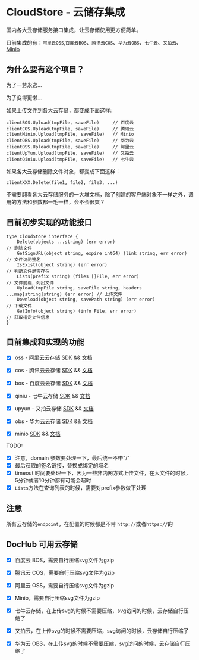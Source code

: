 # CloudStore - 云储存集成

国内各大云存储服务接口集成，让云存储使用更方便简单。

目前集成的有：`阿里云OSS`,`百度云BOS`、`腾讯云COS`、`华为云OBS`、`七牛云`、`又拍云`、[Minio](https://www.bookstack.cn/books/MinioCookbookZH)

## 为什么要有这个项目？

为了一劳永逸...

为了变得更懒...

如果上传文件到各大云存储，都变成下面这样:
```
clientBOS.Upload(tmpFile, saveFile)     // 百度云
clientCOS.Upload(tmpFile, saveFile)     // 腾讯云
clientMinio.Upload(tmpFile, saveFile)   // Minio
clientOBS.Upload(tmpFile, saveFile)     // 华为云
clientOSS.Upload(tmpFile, saveFile)     // 阿里云
clientUpYun.Upload(tmpFile, saveFile)   // 又拍云
clientQiniu.Upload(tmpFile, saveFile)   // 七牛云
```

如果各大云存储删除文件对象，都变成下面这样：
```
clientXXX.Delete(file1, file2, file3, ...)
```

不需要翻看各大云存储服务的一大堆文档，除了创建的客户端对象不一样之外，调用的方法和参数都一毛一样，会不会很爽？



## 目前初步实现的功能接口

```
type CloudStore interface {
	Delete(objects ...string) (err error)                                             // 删除文件
	GetSignURL(object string, expire int64) (link string, err error)                  // 文件访问签名
	IsExist(object string) (err error)                                                // 判断文件是否存在
	Lists(prefix string) (files []File, err error)                                    // 文件前缀，列出文件
	Upload(tmpFile string, saveFile string, headers ...map[string]string) (err error) // 上传文件
	Download(object string, savePath string) (err error)                              // 下载文件
	GetInfo(object string) (info File, err error)                                     // 获取指定文件信息
}
```


## 目前集成和实现的功能

- [x] oss - 阿里云云存储 [SDK](https://github.com/aliyun/aliyun-oss-go-sdk) && [文档](https://www.bookstack.cn/books/aliyun-oss-go-sdk)
- [x] cos - 腾讯云云存储 [SDK](https://github.com/tencentyun/cos-go-sdk-v5) && [文档](https://www.bookstack.cn/books/tencent-cos-go-sdk)
- [x] bos - 百度云云存储 [SDK](https://github.com/baidubce/bce-sdk-go) && [文档](https://www.bookstack.cn/books/bos-go-sdk)
- [x] qiniu - 七牛云存储 [SDK](https://github.com/qiniu/api.v7) && [文档](https://www.bookstack.cn/books/qiniu-go-sdk)
- [x] upyun - 又拍云存储 [SDK](https://github.com/upyun/go-sdk) && [文档]()
- [x] obs - 华为云云存储 [SDK](https://support.huaweicloud.com/devg-obs_go_sdk_doc_zh/zh-cn_topic_0142815182.html) && [文档](https://www.bookstack.cn/books/obs-go-sdk)
- [x] minio [SDK](https://github.com/minio/minio-go) && [文档](https://www.bookstack.cn/books/MinioCookbookZH)




TODO: 
- [x] 注意，domain 参数要处理一下，最后统一不带"/"
- [x] 最后获取的签名链接，替换成绑定的域名
- [x] timeout 时间要处理一下，因为一些非内网方式上传文件，在大文件的时候，5分钟或者10分钟都有可能会超时
- [x] `Lists`方法在查询列表的时候，需要对prefix参数做下处理

## 注意
所有云存储的`endpoint`，在配置的时候都是不带 `http://`或者`https://`的

## DocHub 可用云存储
- [x] 百度云 BOS，需要自行压缩svg文件为gzip
- [x] 腾讯云 COS，需要自行压缩svg文件为gzip
- [x] 阿里云 OSS，需要自行压缩svg文件为gzip
- [x] Minio，需要自行压缩svg文件为gzip
- [x] 七牛云存储，在上传svg的时候不需要压缩，svg访问的时候，云存储自行压缩了
- [x] 又拍云，在上传svg的时候不需要压缩，svg访问的时候，云存储自行压缩了
- [x] 华为云 OBS，在上传svg的时候不需要压缩，svg访问的时候，云存储自行压缩了





